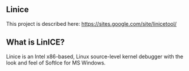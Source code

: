 ## Linice

This project is described here: https://sites.google.com/site/linicetool/

## What is LinICE?

Linice is an Intel x86-based, Linux source-level kernel debugger with the look and feel of SoftIce for MS Windows.
